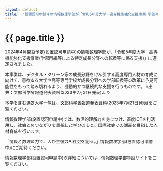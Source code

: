 ```yaml
---
layout: default
title:  "設置認可申請中の情報数理学部が「令和5年度大学・高専機能強化支援事業(学部再編等による特定成長分野への転換等に係る支援)」に選定されました"
---
```


# {{ page.title }}

2024年4月開設予定(設置認可申請中)の情報数理学部が、「令和5年度大学・高専機能強化支援事業(学部再編等による特定成長分野への転換等に係る支援)」に選定されました。

本事業は、デジタル・クリーン等の成長分野をけん引する高度専門人材の育成に向けて、意欲ある大学や高等専門学校が成長分野への学部転換等の改革に予見可能性をもって踏み切れるよう、機動的かつ継続的な支援を行うものです。
※出典：文部科学省報道発表資料(2023年7月21日発表)より

本学を含む選定大学一覧は、[文部科学省報道発表資料](https://www.mext.go.jp/content/20230721-mxt_senmon01-72.pdf)(2023年7月21日発表)をご覧ください。

情報数理学部(設置認可申請中)では、数理的理解力を身につけ、高度ICTを利活用し、社会とのつながりを重視した学びのもと、国際社会での活躍を目指した人材育成を行います。

「情報と数理の力で、人が主役のAI社会を創る。」情報数理学部(設置認可申請中)にご期待ください。

情報数理学部(設置認可申請中)の詳細については、情報数理学部特設サイトをご覧ください。
